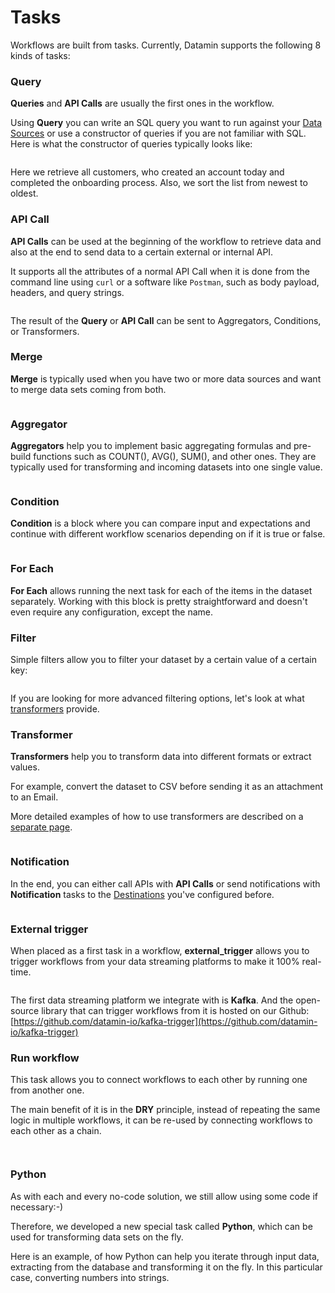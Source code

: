 # Tasks

Workflows are built from tasks. Currently, Datamin supports the following 8 kinds of tasks:

### Query

**Queries** and **API Calls** are usually the first ones in the workflow.&#x20;

Using **Query** you can write an SQL query you want to run against your [Data Sources](../../integrations/connecting-a-data-source.md) or use a constructor of queries if you are not familiar with SQL. Here is what the constructor of queries typically looks like:

<figure><img src="../../.gitbook/assets/Screenshot 2022-09-16 at 17.56.11.png" alt=""><figcaption></figcaption></figure>

Here we retrieve all customers, who created an account today and completed the onboarding process. Also, we sort the list from newest to oldest.

### API Call

**API Calls** can be used at the beginning of the workflow to retrieve data and also at the end to send data to a certain external or internal API.

It supports all the attributes of a normal API Call when it is done from the command line using `curl` or a software like `Postman`, such as body payload, headers, and query strings.

<figure><img src="../../.gitbook/assets/Screenshot 2022-09-16 at 18.07.05.png" alt=""><figcaption></figcaption></figure>

The result of the **Query** or **API Call** can be sent to Aggregators, Conditions, or Transformers.

### Merge

**Merge** is typically used when you have two or more data sources and want to merge data sets coming from both.&#x20;

<figure><img src="../../.gitbook/assets/Screenshot 2022-09-16 at 18.13.03.png" alt=""><figcaption></figcaption></figure>

### Aggregator

**Aggregators** help you to implement basic aggregating formulas and pre-build functions such as COUNT(), AVG(), SUM(), and other ones. They are typically used for transforming and incoming datasets into one single value.

<figure><img src="../../.gitbook/assets/Screenshot 2022-09-16 at 18.10.58.png" alt=""><figcaption></figcaption></figure>

### Condition

**Condition** is a block where you can compare input and expectations and continue with different workflow scenarios depending on if it is true or false.

<figure><img src="../../.gitbook/assets/Screenshot 2022-09-16 at 18.14.30.png" alt=""><figcaption></figcaption></figure>

### For Each

**For Each** allows running the next task for each of the items in the dataset separately. Working with this block is pretty straightforward and doesn't even require any configuration, except the name.&#x20;

### Filter

Simple filters allow you to filter your dataset by a certain value of a certain key:

<figure><img src="../../.gitbook/assets/Screenshot 2022-10-27 at 20.37.42.png" alt=""><figcaption></figcaption></figure>

If you are looking for more advanced filtering options, let's look at what [transformers](transformers.md#extracting-and-filtering-data-with-gjson) provide.

### Transformer

**Transformers** help you to transform data into different formats or extract values.

For example, convert the dataset to CSV before sending it as an attachment to an Email.

More detailed examples of how to use transformers are described on a [separate page](transformers.md).

<figure><img src="../../.gitbook/assets/Screenshot 2022-09-16 at 18.18.58.png" alt=""><figcaption></figcaption></figure>

### Notification

In the end, you can either call APIs with **API Calls** or send notifications with **Notification** tasks to the [Destinations](broken-reference) you've configured before.

<figure><img src="../../.gitbook/assets/Screenshot 2022-09-16 at 18.21.46.png" alt=""><figcaption></figcaption></figure>

### External trigger

When placed as a first task in a workflow, **external\_trigger** allows you to trigger workflows from your data streaming platforms to make it 100% real-time.

<figure><img src="../../.gitbook/assets/Screenshot 2022-11-28 at 18.09.50.png" alt=""><figcaption></figcaption></figure>

The first data streaming platform we integrate with is **Kafka**. And the open-source library that can trigger workflows from it is hosted on our Github:  [https://github.com/datamin-io/kafka-trigger](https://github.com/datamin-io/kafka-trigger)

### Run workflow

This task allows you to connect workflows to each other by running one from another one.&#x20;

The main benefit of it is in the **DRY** principle, instead of repeating the same logic in multiple workflows, it can be re-used by connecting workflows to each other as a chain.

<div>

<figure><img src="../../.gitbook/assets/Screenshot 2023-01-09 at 16.40.53.png" alt=""><figcaption></figcaption></figure>

 

<figure><img src="../../.gitbook/assets/Screenshot 2023-01-09 at 16.40.34.png" alt=""><figcaption></figcaption></figure>

</div>

### Python

As with each and every no-code solution, we still allow using some code if necessary:-)

Therefore, we developed a new special task called **Python**, which can be used for transforming data sets on the fly.

Here is an example, of how Python can help you iterate through input data, extracting from the database and transforming it on the fly. In this particular case, converting numbers into strings.

<div>

<figure><img src="../../.gitbook/assets/Screenshot 2023-02-17 at 13.54.01.png" alt=""><figcaption></figcaption></figure>

 

<figure><img src="../../.gitbook/assets/Screenshot 2023-02-17 at 13.53.48.png" alt=""><figcaption></figcaption></figure>

</div>
